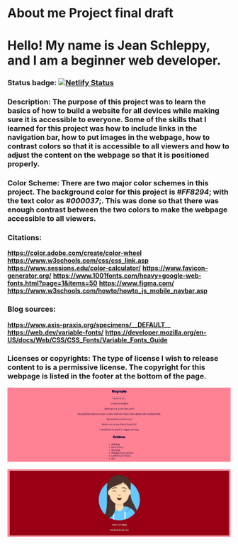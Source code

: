 # About me Project final draft
# Hello! My name is Jean Schleppy, and I am a beginner web developer.

### Status badge: [![Netlify Status](https://api.netlify.com/api/v1/badges/75bdc96e-9369-434d-b3ab-f2cdd003a49d/deploy-status)](https://app.netlify.com/sites/about-me-schleppyj2/deploys)

### Description: The purpose of this project was to learn the basics of how to build a website for all devices while making sure it is accessible to everyone. Some of the skills that I learned for this project was how to include links in the navigation bar, how to put images in the webpage, how to contrast colors so that it is accessible to all viewers and how to adjust the content on the webpage so that it is positioned properly.

### Color Scheme: There are two major color schemes in this project. The background color for this project is *#FF8294*; with the text color as *#000037*;. This was done so that there was enough contrast between the two colors to make the webpage accessible to all viewers. 

### Citations:
**https://color.adobe.com/create/color-wheel**
**https://www.w3schools.com/css/css_link.asp**
**https://www.sessions.edu/color-calculator/**
**https://www.favicon-generator.org/**
**https://www.1001fonts.com/heavy+google-web-fonts.html?page=1&items=50**
**https://www.figma.com/**
**https://www.w3schools.com/howto/howto_js_mobile_navbar.asp**

### Blog sources:
**https://www.axis-praxis.org/specimens/__DEFAULT__**
**https://web.dev/variable-fonts/**
**https://developer.mozilla.org/en-US/docs/Web/CSS/CSS_Fonts/Variable_Fonts_Guide**

### Licenses or copyrights: The type of license I wish to release content to is a permissive license. The copyright for this webpage is listed in the footer at the bottom of the page.

![Pink and dark blue](color-scheme-1.jpeg)

![Dark red and green](color-scheme-2.jpeg)